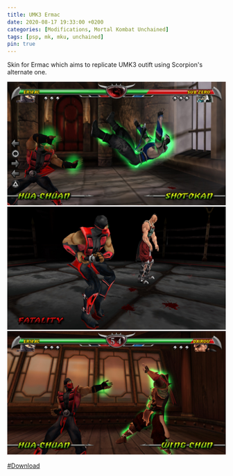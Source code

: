 ```yaml
---
title: UMK3 Ermac
date: 2020-08-17 19:33:00 +0200
categories: [Modifications, Mortal Kombat Unchained]
tags: [psp, mk, mku, unchained]   
pin: true
---
```


Skin for Ermac which aims to replicate UMK3 outift using
Scorpion's alternate one.

![Preview](https://raw.githubusercontent.com/ermaccer/ermaccer.github.io/gh-pages/assets/mods/mku/umk3ermac/1.jpg)
![Preview](https://raw.githubusercontent.com/ermaccer/ermaccer.github.io/gh-pages/assets/mods/mku/umk3ermac/2.jpg)
![Preview](https://raw.githubusercontent.com/ermaccer/ermaccer.github.io/gh-pages/assets/mods/mku/umk3ermac/3.jpg)



[#Download](https://drive.google.com/file/d/13yjGZxkF-7TMz7f-2J4KM51LJI5wnHVL/view?usp=sharing)

